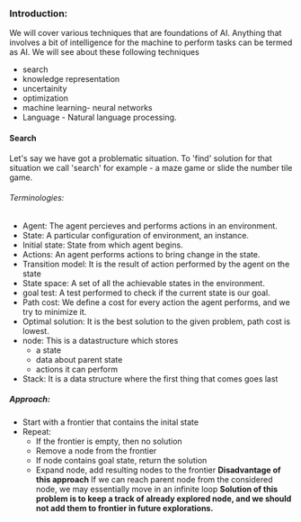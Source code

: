 ### Introduction:
We will cover various techniques that are foundations of AI. Anything that involves a bit of intelligence for the machine to perform tasks can be termed as AI. We will see about these following techniques
- search
- knowledge representation
- uncertainity
- optimization
- machine learning- neural networks
- Language - Natural language processing.

#### Search
Let's say we have got a problematic situation. To 'find' solution for that situation we call 'search'
for example - a maze game or slide the number tile game.
###### Terminologies:
- Agent: The agent percieves and performs actions in an environment.
- State: A particular configuration of environment, an instance.
- Initial state: State from which agent begins.
- Actions: An agent performs actions to bring change in the state.
- Transition model: It is the result of action performed by the agent on the state
- State space: A set of all the achievable states in the environment.
- goal test: A test performed to check if the current state is our goal.
- Path cost: We define a cost for every action the agent performs, and we try to minimize it.
- Optimal solution: It is the best solution to the given problem, path cost is lowest.
- node: This is a datastructure which stores
   - a state
   - data about parent state
   - actions it can perform
- Stack: It is a data structure where the first thing that comes goes last

##### Approach:
- Start with a frontier that contains the inital state
- Repeat:
   - If the frontier is empty, then no solution
   - Remove a node from the frontier
   - If node contains goal state, return the solution
   - Expand node, add resulting nodes to the frontier
**Disadvantage of this approach**
If we can reach parent node from the considered node, we may essentially move in an infinite loop
**Solution of this problem is to keep a track of already explored node, and we should not add them to frontier in future explorations.**

